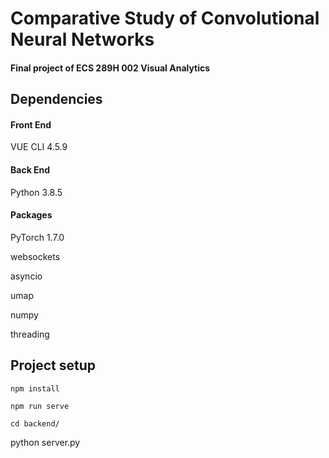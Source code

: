 # Comparative Study of Convolutional Neural Networks
####      Final project of ECS 289H 002 Visual Analytics

## Dependencies
#### Front End
VUE CLI 4.5.9
#### Back End
Python 3.8.5
#### Packages
PyTorch 1.7.0

websockets

asyncio

umap

numpy

threading


## Project setup
```
npm install
```
```
npm run serve
```
```
cd backend/
```
python server.py
```
